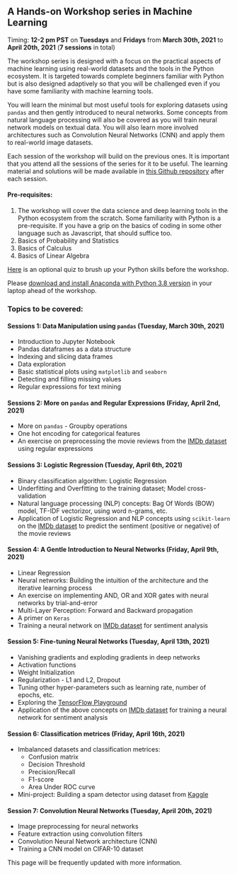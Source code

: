 ## A Hands-on Workshop series in Machine Learning 
Timing: **12-2 pm PST** on **Tuesdays** and **Fridays** from **March 30th, 2021** to **April 20th, 2021** (**7 sessions** in total)  

The workshop series is designed with a focus on the practical aspects of machine learning using real-world datasets and the tools in the Python ecosystem. It is targeted towards complete beginners familiar with Python but is also designed adaptively so that you will be challenged even if you have some familiarity with machine learning tools. 

You will learn the minimal but most useful tools for exploring datasets using `pandas` and then gently introduced to neural networks. Some concepts from natural language processing will also be covered as you will train neural network models on textual data. You will also learn more involved architectures such as Convolution Neural Networks (CNN) and apply them to real-world image datasets.

Each session of the workshop will build on the previous ones. It is important that you attend all the sessions of the series for it to be useful. The learning material and solutions will be made available in [this Github repository](https://github.com/AashitaK/A-Hands-on-Workshop-series-in-Machine-Learning) after each session.

#### Pre-requisites:
1. The workshop will cover the data science and deep learning tools in the Python ecosystem from the scratch. Some familiarity with Python is a pre-requisite. If you have a grip on the basics of coding in some other language such as Javascript, that should suffice too. 
2. Basics of Probability and Statistics
3. Basics of Calculus
4. Basics of Linear Algebra

[Here](https://forms.gle/k3sidBtcAikQziQU7) is an optional quiz to brush up your Python skills before the workshop.

Please [download and install Anaconda with Python 3.8 version](https://www.anaconda.com/products/individual#Downloads) in your laptop ahead of the workshop.  

### Topics to be covered:  

#### Sessions 1: Data Manipulation using `pandas` (Tuesday, March 30th, 2021)
* Introduction to Jupyter Notebook
* Pandas dataframes as a data structure
* Indexing and slicing data frames
* Data exploration 
* Basic statistical plots using `matplotlib` and `seaborn`
* Detecting and filling missing values
* Regular expressions for text mining

#### Sessions 2: More on `pandas` and Regular Expressions (Friday, April 2nd, 2021)
* More on `pandas` - Groupby operations
* One hot encoding for categorical features
* An exercise on preprocessing the movie reviews from the [IMDb dataset](https://www.kaggle.com/lakshmi25npathi/imdb-dataset-of-50k-movie-reviews) using regular expressions

#### Sessions 3: Logistic Regression (Tuesday, April 6th, 2021)
* Binary classification algorithm: Logistic Regression
* Underfitting and Overfitting to the training dataset; Model cross-validation
* Natural language processing (NLP) concepts: Bag Of Words (BOW) model, TF-IDF vectorizor, using word n-grams, etc.
* Application of Logistic Regression and NLP concepts using `scikit-learn` on the [IMDb dataset](https://www.kaggle.com/lakshmi25npathi/imdb-dataset-of-50k-movie-reviews) to predict the sentiment (positive or negative) of the movie reviews

#### Session 4: A Gentle Introduction to Neural Networks (Friday, April 9th, 2021)
* Linear Regression
* Neural networks: Building the intuition of the architecture and the iterative learning process  
* An exercise on implementing AND, OR and XOR gates with neural networks by trial-and-error
* Multi-Layer Perception: Forward and Backward propagation
* A primer on `Keras`
* Training a neural network on [IMDb dataset](https://www.kaggle.com/lakshmi25npathi/imdb-dataset-of-50k-movie-reviews) for sentiment analysis
 
#### Session 5: Fine-tuning Neural Networks (Tuesday, April 13th, 2021)
* Vanishing gradients and exploding gradients in deep networks
* Activation functions 
* Weight Initialization
* Regularization - L1 and L2, Dropout
* Tuning other hyper-parameters such as learning rate, number of epochs, etc.
* Exploring the [TensorFlow Playground](https://playground.tensorflow.org/)
* Application of the above concepts on [IMDb dataset](https://www.kaggle.com/lakshmi25npathi/imdb-dataset-of-50k-movie-reviews) for training a neural network for sentiment analysis

#### Session 6: Classification metrices (Friday, April 16th, 2021)
* Imbalanced datasets and classification metrices:
    * Confusion matrix
    * Decision Threshold
    * Precision/Recall
    * F1-score
    * Area Under ROC curve 
* Mini-project: Building a spam detector using dataset from [Kaggle](https://www.kaggle.com)

#### Session 7: Convolution Neural Networks (Tuesday, April 20th, 2021)
* Image preprocessing for neural networks
* Feature extraction using convolution filters
* Convolution Neural Network architecture (CNN)
* Training a CNN model on CIFAR-10 dataset

This page will be frequently updated with more information.
